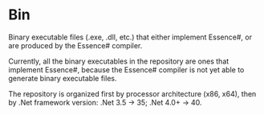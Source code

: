 Bin
===

Binary executable files (.exe, .dll, etc.) that either implement Essence#, or are produced by the Essence# compiler.

Currently, all the binary executables in the repository are ones that implement Essence#, because the Essence# compiler is not yet able to generate binary executable files.

The repository is organized first by processor architecture (x86, x64), then by .Net framework version: .Net 3.5 -> 35; .Net 4.0+ -> 40.
